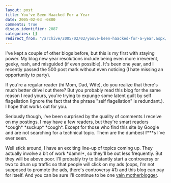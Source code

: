 ```yaml
---
layout: post
title: You've Been Haacked For a Year
date: 2005-02-03 -0800
comments: true
disqus_identifier: 2087
categories: []
redirect_from: "/archive/2005/02/02/youve-been-haacked-for-a-year.aspx/"
---
```


I've kept a couple of other blogs before, but this is my first with
staying power. My blog new year resolutions include being even more
irreverent, geeky, rash, and misguided (if even possible). It's been one
year, and I recently passed the 500 post mark without even noticing (I
hate missing an opportunity to party).

If you're a regular reader (hi Mom, Dad, Wife), do you realize that
there's much better drivel out there? But you probably read this blog
for the same reason I read yours, you're trying to expunge some latent
guilt by self flagellation (Ignore the fact that the phrase "self
flagellation" is redundant.). I hope that works out for you.

Seriously though, I've been surprised by the quality of comments I
receive on my postings. I may have a few readers, but they're smart
readers \*cough\* \*suckup\* \*cough\*. Except for those who find this
site by Google and are not searching for a technical topic. Them are the
dumbest f\*\*\*s I've ever seen.

Well stick around, I have an exciting line-up of topics coming up. They
actually involve a bit of work \*damn!\*, so they'll be out less
frequently. But they will be above poor. I'll probably try to blatantly
start a controversy or two to drum up traffic so that people will click
on my ads (oops, I'm not supposed to promote the ads, there's
controversy \#1) and this blog can pay for itself. And you can be sure
I'll continue to be one [vain
motherblogger](http://haacked.com/archive/2004/10/08/1322.aspx).

